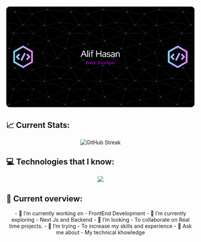 <p align="center">
  <img src="https://raw.githubusercontent.com/alif0013/alif0013/main/github-header-image.png" alt="alt text">
</p>


## 📈 Current Stats:
<p align="center">
  <img src="https://github-readme-streak-stats.herokuapp.com?user=alif0013&theme=blue-navy" alt="GitHub Streak">  
</p>



## 💻 Technologies that I know:
<p align="center">
  <a href="https://skillicons.dev">
    <img src="https://skillicons.dev/icons?i=html,css,js,react,tailwind,materialui,firebase,express,nodejs,mongodb&perline=6" />
  </a>
</p>

## 👀 Current overview:
<p align="center">
- 🔭 I’m currently working on - FrontEnd Development
- 🌱 I’m currently exploring - Next Js and Backend
- 👯 I’m looking - To collaborate on Real time projects.
- 🤔 I’m trying - To increase my skills and experience
- 💬 Ask me about - My technical khowledge
</p>


